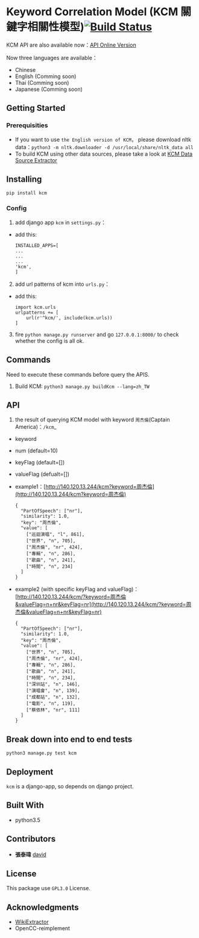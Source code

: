 # Keyword Correlation Model (KCM 關鍵字相關性模型)[![Build Status](https://travis-ci.com/UDICatNCHU/KCM.svg?token=XRWFynWvo8Gsjgh9wqTN&branch=master)](https://travis-ci.com/UDICatNCHU/KCM)

KCM API are also available now：[API Online Version](https://github.com/UDICatNCHU/udic-nlp-API)  

Now three languages are available：
* Chinese
* English (Comming soon)
* Thai (Comming soon)
* Japanese (Comming soon)

## Getting Started

### Prerequisities

* If you want to use `the English version of KCM`， please download nltk data：`python3 -m nltk.downloader -d /usr/local/share/nltk_data all`
* To build KCM using other data sources, please take a look at [KCM Data Source Extractor](https://github.com/UDICatNCHU/KCM-Data-Source-Extractor)

## Installing

`pip install kcm`

### Config

1. add django app `kcm` in `settings.py`：

  - add this:

    ```
    INSTALLED_APPS=[
    ...
    ...
    ...
    'kcm',
    ]
    ```

2. add url patterns of kcm into `urls.py`：

  - add this:

    ```
    import kcm.urls
    urlpatterns += [
        url(r'^kcm/', include(kcm.urls))
    ]
    ```

3. fire `python manage.py runserver` and go `127.0.0.1:8000/` to check whether the config is all ok.

## Commands

Need to execute these commands before query the APIS.

1. Build KCM: `python3 manage.py buildKcm --lang=zh_TW`

## API

1. the result of querying KCM model with keyword `周杰倫`(Captain America)：`/kcm`_
  - keyword
  - num (default=10)
  - keyFlag (default=[])
  - valueFlag (defualt=[])
  - example1：[http://140.120.13.244/kcm?keyword=周杰倫](http://140.120.13.244/kcm?keyword=周杰倫)

      ```
      {
        "PartOfSpeech": ["nr"],
        "similarity": 1.0,
        "key": "周杰倫",
        "value": [
          ["巡迴演唱", "l", 861],
          ["世界", "n", 705],
          ["周杰倫", "nr", 424],
          ["專輯", "n", 286],
          ["歌曲", "n", 241],
          ["時間", "n", 234]
        ]
      }
      ```

  - example2 (with specific keyFlag and valueFlag)：[http://140.120.13.244/kcm/?keyword=周杰倫&valueFlag=n+nr&keyFlag=nr](http://140.120.13.244/kcm/?keyword=周杰倫&valueFlag=n+nr&keyFlag=nr)

      ```
      {
        "PartOfSpeech": ["nr"],
        "similarity": 1.0,
        "key": "周杰倫",
        "value": [
          ["世界", "n", 705],
          ["周杰倫", "nr", 424],
          ["專輯", "n", 286],
          ["歌曲", "n", 241],
          ["時間", "n", 234],
          ["深圳站", "n", 146],
          ["演唱會", "n", 139],
          ["成都站", "n", 132],
          ["電影", "n", 119],
          ["蔡依林", "nr", 111]
        ]
      }
      ```

## Break down into end to end tests

`python3 manage.py test kcm`

## Deployment

`kcm` is a django-app, so depends on django project.

## Built With

* python3.5

## Contributors

* **張泰瑋** [david](https://github.com/david30907d)

## License

This package use `GPL3.0` License.

## Acknowledgments

* [WikiExtractor](https://github.com/attardi/wikiextractor)
* OpenCC-reimplement